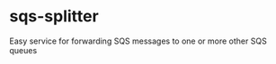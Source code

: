 sqs-splitter
============

Easy service for forwarding SQS messages to one or more other SQS queues
